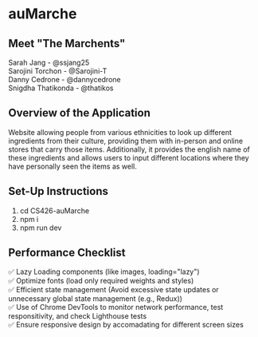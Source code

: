 # auMarche

## Meet "The Marchents"
Sarah Jang - @ssjang25\
Sarojini Torchon - @Sarojini-T\
Danny Cedrone - @dannycedrone\
Snigdha Thatikonda - @thatikos

## Overview of the Application
Website allowing people from various ethnicities to look up different ingredients from their culture, providing them with in-person and online stores that carry those items. Additionally, it provides the english name of these ingredients and allows users to input different locations where they have personally seen the items as well.

## Set-Up Instructions
1. cd CS426-auMarche
2. npm i
3. npm run dev

## Performance Checklist
✅ Lazy Loading components (like images, loading="lazy")\
✅ Optimize fonts (load only required weights and styles)\
✅ Efficient state management (Avoid excessive state updates or unnecessary global state management (e.g., Redux))\
✅ Use of Chrome DevTools to monitor network performance, test responsitivity, and check Lighthouse tests\
✅ Ensure responsive design by accomadating for different screen sizes 
